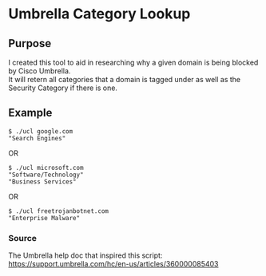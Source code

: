 # Umbrella Category Lookup

## Purpose
I created this tool to aid in researching why a given domain is being blocked by Cisco Umbrella.  
It will retern all categories that a domain is tagged under as well as the Security Category if there is one.

## Example
```
$ ./ucl google.com
"Search Engines"
```

OR  

```
$ ./ucl microsoft.com
"Software/Technology"
"Business Services"
```

OR  

```
$ ./ucl freetrojanbotnet.com
"Enterprise Malware"
```

### Source
The Umbrella help doc that inspired this script:  
https://support.umbrella.com/hc/en-us/articles/360000085403
